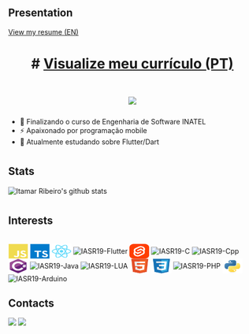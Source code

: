 ## Presentation

<a href="https://1drv.ms/b/s!AjjVIAVv01kaolP1UpYLXZjTv9i1?e=ncOOGE">View my resume (EN)</a>
<h1 align="center">
#
<a href="https://1drv.ms/b/s!AjjVIAVv01kaolHevS4xxtuH3Te1?e=a7WpFw">Visualize meu currículo (PT) </a>
<h1 align="center">

  <a href="https://git.io/typing-svg">
    <img src="https://readme-typing-svg.herokuapp.com/?lines=Hello,+There!+👋;I+am+Itamar+Ribeiro....;Nice+to+meet+you!&center=true&size=30">
  </a>
</h1>

- 🤔 Finalizando o curso de Engenharia de Software INATEL
- ⚡ Apaixonado por programação mobile
- 💬 Atualmente estudando sobre Flutter/Dart

# 

## Stats

<div style="display: inline_block">

<img align="center" src="https://github-readme-stats-git-masterrstaa-rickstaa.vercel.app/api/top-langs/?username=iasr19&hide=html,css,jupyter%20notebook&layout=compact&theme=github_dark&langs_count=10" alt="Itamar Ribeiro's github stats"/>

#
  
  ## Interests
  <div style="display: inline_block"><br>
  <img align="center" alt="IASR19-Js" height="30" width="40" src="https://raw.githubusercontent.com/devicons/devicon/master/icons/javascript/javascript-plain.svg">
  <img align="center" alt="IASR19-Ts" height="30" width="40" src="https://raw.githubusercontent.com/devicons/devicon/master/icons/typescript/typescript-plain.svg">
  <img align="center" alt="IASR19-React" height="30" width="40" src="https://raw.githubusercontent.com/devicons/devicon/master/icons/react/react-original.svg">
  <img align="center" alt="IASR19-Flutter" height="30" width="40" src="https://cdn.jsdelivr.net/gh/devicons/devicon/icons/flutter/flutter-original.svg">
  <img align="center" alt="IASR19-Svelte" height="30" width="40" src="https://github.com/tandpfun/skill-icons/blob/main/icons/Svelte.svg">
  <img align="center" alt="IASR19-C" height="30" width="40" src="https://cdn.jsdelivr.net/gh/devicons/devicon/icons/c/c-original.svg">
  <img align="center" alt="IASR19-Cpp" height="30" width="40" src="https://cdn.jsdelivr.net/gh/devicons/devicon/icons/cplusplus/cplusplus-original.svg">
  <img align="center" alt="IASR19-Csharp" height="30" width="40" src="https://raw.githubusercontent.com/devicons/devicon/master/icons/csharp/csharp-original.svg">
  <img align="center" alt="IASR19-Java" height="30" width="40" src="https://cdn.jsdelivr.net/gh/devicons/devicon/icons/java/java-original.svg">
  <img align="center" alt="IASR19-LUA" height="30" width="40" src="https://cdn.jsdelivr.net/gh/devicons/devicon/icons/lua/lua-plain-wordmark.svg">
  <img align="center" alt="IASR19-HTML" height="30" width="40" src="https://raw.githubusercontent.com/devicons/devicon/master/icons/html5/html5-original.svg">
  <img align="center" alt="IASR19-CSS" height="30" width="40" src="https://raw.githubusercontent.com/devicons/devicon/master/icons/css3/css3-original.svg">
  <img align="center" alt="IASR19-PHP" height="30" width="40" src="https://cdn.jsdelivr.net/gh/devicons/devicon/icons/php/php-original.svg">
  <img align="center" alt="IASR19-Python" height="30" width="40" src="https://raw.githubusercontent.com/devicons/devicon/master/icons/python/python-original.svg">
  <img align="center" alt="IASR19-Arduino" height="30" width="40" src="https://cdn.jsdelivr.net/gh/devicons/devicon/icons/arduino/arduino-original.svg">
</div>
  
  ## Contacts
  
  <div> 
  <a href="https://instagram.com/itamar_asr" target="_blank"><img src="https://img.shields.io/badge/-Instagram-%23E4405F?style=for-the-badge&logo=instagram&logoColor=white" target="_blank"></a>
  <a href="https://www.linkedin.com/in/itamarasr/" target="_blank"><img src="https://img.shields.io/badge/-LinkedIn-%230077B5?style=for-the-badge&logo=linkedin&logoColor=white" target="_blank"></a> 

 
</div>
